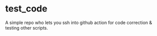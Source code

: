 # test_code
A simple repo who lets you ssh into github action for code correction &amp; testing other scripts.
